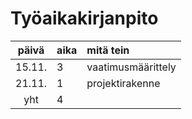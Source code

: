 # Työaikakirjanpito

| päivä  | aika | mitä tein          |
| :-----:|:-----| :------------------|
| 15.11. | 3    | vaatimusmäärittely |
| 21.11. | 1    | projektirakenne    |
| yht    | 4    |                    |

